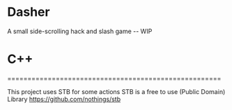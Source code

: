# Dasher
A small side-scrolling hack and slash game -- WIP

# C++
=====================================================

This project uses STB for some actions
STB is a free to use (Public Domain) Library
https://github.com/nothings/stb
